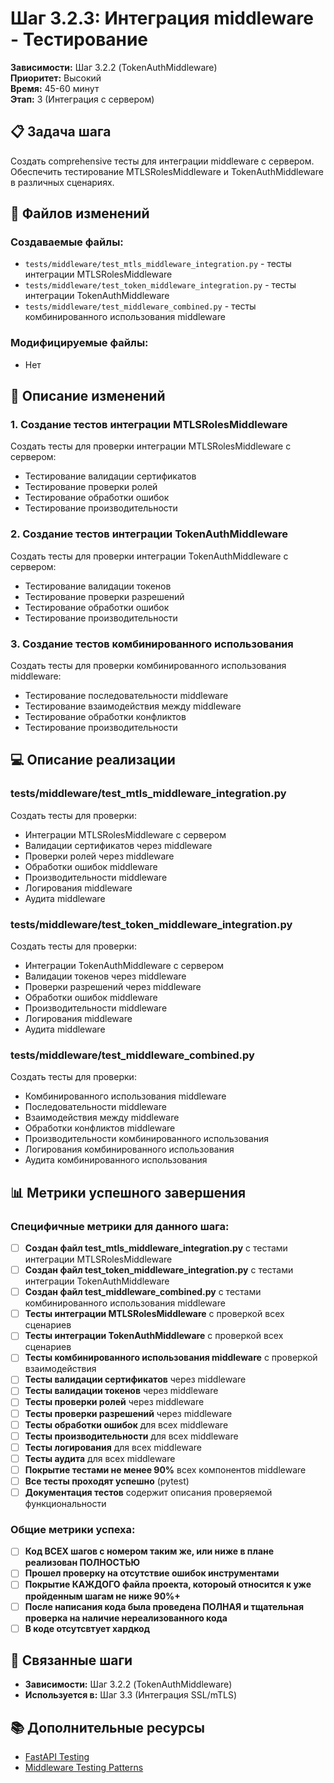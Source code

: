 # Шаг 3.2.3: Интеграция middleware - Тестирование

**Зависимости:** Шаг 3.2.2 (TokenAuthMiddleware)  
**Приоритет:** Высокий  
**Время:** 45-60 минут  
**Этап:** 3 (Интеграция с сервером)

## 📋 Задача шага

Создать comprehensive тесты для интеграции middleware с сервером. Обеспечить тестирование MTLSRolesMiddleware и TokenAuthMiddleware в различных сценариях.

## 📁 Файлов изменений

### Создаваемые файлы:
- `tests/middleware/test_mtls_middleware_integration.py` - тесты интеграции MTLSRolesMiddleware
- `tests/middleware/test_token_middleware_integration.py` - тесты интеграции TokenAuthMiddleware
- `tests/middleware/test_middleware_combined.py` - тесты комбинированного использования middleware

### Модифицируемые файлы:
- Нет

## 🔧 Описание изменений

### 1. Создание тестов интеграции MTLSRolesMiddleware
Создать тесты для проверки интеграции MTLSRolesMiddleware с сервером:
- Тестирование валидации сертификатов
- Тестирование проверки ролей
- Тестирование обработки ошибок
- Тестирование производительности

### 2. Создание тестов интеграции TokenAuthMiddleware
Создать тесты для проверки интеграции TokenAuthMiddleware с сервером:
- Тестирование валидации токенов
- Тестирование проверки разрешений
- Тестирование обработки ошибок
- Тестирование производительности

### 3. Создание тестов комбинированного использования
Создать тесты для проверки комбинированного использования middleware:
- Тестирование последовательности middleware
- Тестирование взаимодействия между middleware
- Тестирование обработки конфликтов
- Тестирование производительности

## 💻 Описание реализации

### tests/middleware/test_mtls_middleware_integration.py
Создать тесты для проверки:
- Интеграции MTLSRolesMiddleware с сервером
- Валидации сертификатов через middleware
- Проверки ролей через middleware
- Обработки ошибок middleware
- Производительности middleware
- Логирования middleware
- Аудита middleware

### tests/middleware/test_token_middleware_integration.py
Создать тесты для проверки:
- Интеграции TokenAuthMiddleware с сервером
- Валидации токенов через middleware
- Проверки разрешений через middleware
- Обработки ошибок middleware
- Производительности middleware
- Логирования middleware
- Аудита middleware

### tests/middleware/test_middleware_combined.py
Создать тесты для проверки:
- Комбинированного использования middleware
- Последовательности middleware
- Взаимодействия между middleware
- Обработки конфликтов middleware
- Производительности комбинированного использования
- Логирования комбинированного использования
- Аудита комбинированного использования

## 📊 Метрики успешного завершения

### Специфичные метрики для данного шага:
- [ ] **Создан файл test_mtls_middleware_integration.py** с тестами интеграции MTLSRolesMiddleware
- [ ] **Создан файл test_token_middleware_integration.py** с тестами интеграции TokenAuthMiddleware
- [ ] **Создан файл test_middleware_combined.py** с тестами комбинированного использования middleware
- [ ] **Тесты интеграции MTLSRolesMiddleware** с проверкой всех сценариев
- [ ] **Тесты интеграции TokenAuthMiddleware** с проверкой всех сценариев
- [ ] **Тесты комбинированного использования middleware** с проверкой взаимодействия
- [ ] **Тесты валидации сертификатов** через middleware
- [ ] **Тесты валидации токенов** через middleware
- [ ] **Тесты проверки ролей** через middleware
- [ ] **Тесты проверки разрешений** через middleware
- [ ] **Тесты обработки ошибок** для всех middleware
- [ ] **Тесты производительности** для всех middleware
- [ ] **Тесты логирования** для всех middleware
- [ ] **Тесты аудита** для всех middleware
- [ ] **Покрытие тестами не менее 90%** всех компонентов middleware
- [ ] **Все тесты проходят успешно** (pytest)
- [ ] **Документация тестов** содержит описания проверяемой функциональности

### Общие метрики успеха:
- [ ] **Код ВСЕХ шагов с номером таким же, или ниже в плане реализован ПОЛНОСТЬЮ**
- [ ] **Прошел проверку на отсутствие ошибок инструментами**
- [ ] **Покрытие КАЖДОГО файла проекта, котороый относится к уже пройденным шагам не ниже 90%+**
- [ ] **После написания кода была проведена ПОЛНАЯ и тщательная проверка на наличие нереализованного кода**
- [ ] **В коде отсутсвтует хардкод**

## 🔗 Связанные шаги

- **Зависимости:** Шаг 3.2.2 (TokenAuthMiddleware)
- **Используется в:** Шаг 3.3 (Интеграция SSL/mTLS)

## 📚 Дополнительные ресурсы

- [FastAPI Testing](https://fastapi.tiangolo.com/tutorial/testing/)
- [Middleware Testing Patterns](https://martinfowler.com/articles/practical-test-pyramid.html#IntegrationTests)